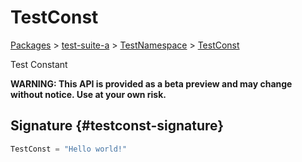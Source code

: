 # TestConst

[Packages](/) &gt; [test-suite-a](/test-suite-a/) &gt; [TestNamespace](/test-suite-a/testnamespace-namespace/) &gt; [TestConst](/test-suite-a/testnamespace-namespace/testconst-variable)

Test Constant

**WARNING: This API is provided as a beta preview and may change without notice. Use at your own risk.**

## Signature {#testconst-signature}

```typescript
TestConst = "Hello world!"
```
